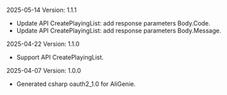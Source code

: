2025-05-14 Version: 1.1.1
- Update API CreatePlayingList: add response parameters Body.Code.
- Update API CreatePlayingList: add response parameters Body.Message.


2025-04-22 Version: 1.1.0
- Support API CreatePlayingList.


2025-04-07 Version: 1.0.0
- Generated csharp oauth2_1.0 for AliGenie.

